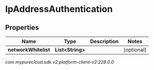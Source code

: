# IpAddressAuthentication


## Properties

| Name | Type | Description | Notes |
| ------------ | ------------- | ------------- | ------------- |
| **networkWhitelist** | **List&lt;String&gt;** |  |  [optional] |




_com.mypurecloud.sdk.v2:platform-client-v2:228.0.0_
